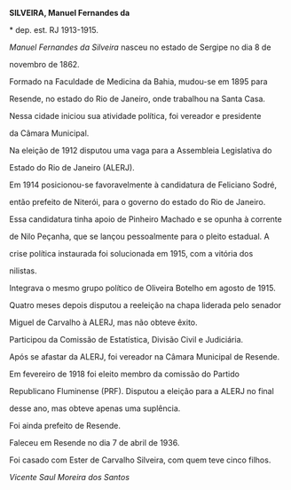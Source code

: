 **SILVEIRA, Manuel Fernandes da**



\* dep. est. RJ 1913-1915.



*Manuel Fernandes da Silveira* nasceu no estado de Sergipe no dia 8 de

novembro de 1862.



Formado na Faculdade de Medicina da Bahia, mudou-se em 1895 para

Resende, no estado do Rio de Janeiro, onde trabalhou na Santa Casa.



Nessa cidade iniciou sua atividade política, foi vereador e presidente

da Câmara Municipal.



Na eleição de 1912 disputou uma vaga para a Assembleia Legislativa do

Estado do Rio de Janeiro (ALERJ).



Em 1914 posicionou-se favoravelmente à candidatura de Feliciano Sodré,

então prefeito de Niterói, para o governo do estado do Rio de Janeiro.

Essa candidatura tinha apoio de Pinheiro Machado e se opunha à corrente

de Nilo Peçanha, que se lançou pessoalmente para o pleito estadual. A

crise política instaurada foi solucionada em 1915, com a vitória dos

nilistas.



Integrava o mesmo grupo político de Oliveira Botelho em agosto de 1915.

Quatro meses depois disputou a reeleição na chapa liderada pelo senador

Miguel de Carvalho à ALERJ, mas não obteve êxito.



Participou da Comissão de Estatística, Divisão Civil e Judiciária.



Após se afastar da ALERJ, foi vereador na Câmara Municipal de Resende.



Em fevereiro de 1918 foi eleito membro da comissão do Partido

Republicano Fluminense (PRF). Disputou a eleição para a ALERJ no final

desse ano, mas obteve apenas uma suplência.



Foi ainda prefeito de Resende.



Faleceu em Resende no dia 7 de abril de 1936.



Foi casado com Ester de Carvalho Silveira, com quem teve cinco filhos.



*Vicente Saul Moreira dos Santos*



